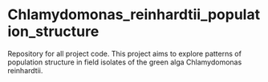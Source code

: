 # Chlamydomonas_reinhardtii_population_structure

Repository for all project code. This project aims to explore patterns of population structure in field isolates of the green alga Chlamydomonas reinhardtii. 
